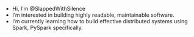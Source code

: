 -  Hi, I’m @SlappedWithSilence
-  I’m interested in building highly readable, maintainable software.
-  I’m currently learning how to build effective distributed systems using Spark, PySpark specifically.

<!---
SlappedWithSilence/SlappedWithSilence is a ✨ special ✨ repository because its `README.md` (this file) appears on your GitHub profile.
You can click the Preview link to take a look at your changes.
--->
